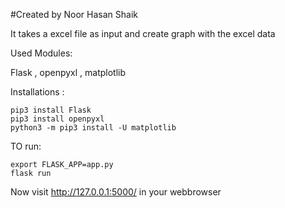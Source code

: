 #Created by Noor Hasan Shaik

It takes a excel file as input and create graph with the excel data

Used Modules:

Flask , openpyxl , matplotlib

Installations : 

    pip3 install Flask
    pip3 install openpyxl
    python3 -m pip3 install -U matplotlib
    
TO run:
  
    export FLASK_APP=app.py
    flask run
    

Now visit http://127.0.0.1:5000/ in your webbrowser
    
